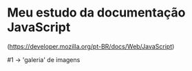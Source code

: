 # Meu estudo da documentação JavaScript
(https://developer.mozilla.org/pt-BR/docs/Web/JavaScript)

#1 -> 'galeria' de imagens
